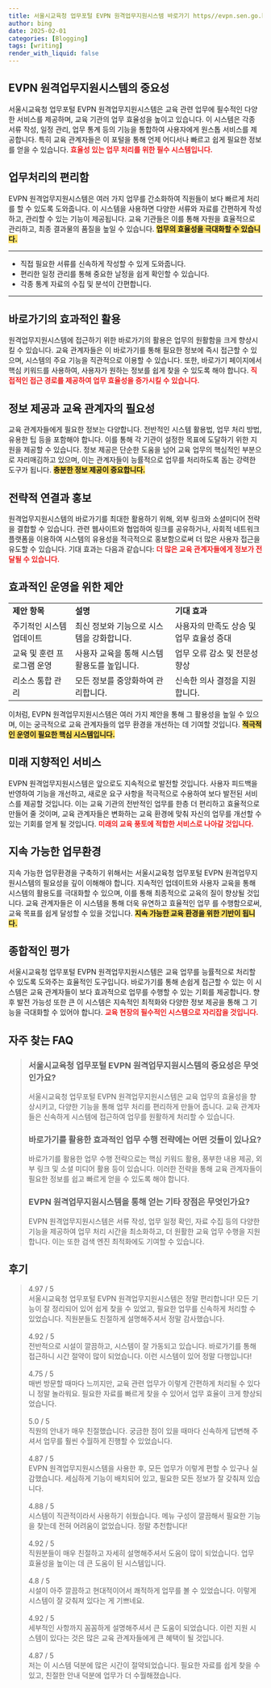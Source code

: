 ```yaml
---
title: 서울시교육청 업무포털 EVPN 원격업무지원시스템 바로가기 https//evpn.sen.go.kr 편리한 접근
author: bing
date: 2025-02-01
categories: [Blogging]
tags: [writing]
render_with_liquid: false
---
```



<h2 id='EVPN_원격업무지원시스템의_중요성'>EVPN 원격업무지원시스템의 중요성</h2>

<p>서울시교육청 업무포털 EVPN 원격업무지원시스템은 교육 관련 업무에 필수적인 다양한 서비스를 제공하며, 교육 기관의 업무 효율성을 높이고 있습니다. 이 시스템은 각종 서류 작성, 일정 관리, 업무 통계 등의 기능을 통합하여 사용자에게 원스톱 서비스를 제공합니다. 특히 교육 관계자들은 이 포털을 통해 언제 어디서나 빠르고 쉽게 필요한 정보를 얻을 수 있습니다. <b><span style="color: #ee2323;">효율성 있는 업무 처리를 위한 필수 시스템입니다.</span></b></p>

<h2 id='업무처리의_편리함'>업무처리의 편리함</h2>

<p>EVPN 원격업무지원시스템은 여러 가지 업무를 간소화하여 직원들이 보다 빠르게 처리를 할 수 있도록 도와줍니다. 이 시스템을 사용하면 다양한 서류와 자료를 간편하게 작성하고, 관리할 수 있는 기능이 제공됩니다. 교육 기관들은 이를 통해 자원을 효율적으로 관리하고, 최종 결과물의 품질을 높일 수 있습니다. <b><span style="background-color: #ffe066;">업무의 효율성을 극대화할 수 있습니다.</span></b></p>

<hr />

<ul>
    <li>직접 필요한 서류를 신속하게 작성할 수 있게 도와줍니다.</li>
    <li>편리한 일정 관리를 통해 중요한 날정을 쉽게 확인할 수 있습니다.</li>
    <li>각종 통계 자료의 수집 및 분석이 간편합니다.</li>
</ul>

<hr />

<h2 id='바로가기의_효과적인_활용'>바로가기의 효과적인 활용</h2>

<p>원격업무지원시스템에 접근하기 위한 바로가기의 활용은 업무의 원활함을 크게 향상시킬 수 있습니다. 교육 관계자들은 이 바로가기를 통해 필요한 정보에 즉시 접근할 수 있으며, 시스템의 주요 기능을 직관적으로 이용할 수 있습니다. 또한, 바로가기 페이지에서 핵심 키워드를 사용하여, 사용자가 원하는 정보를 쉽게 찾을 수 있도록 해야 합니다. <b><span style="color: #ee2323;">직접적인 접근 경로를 제공하여 업무 효율성을 증가시킬 수 있습니다.</span></b></p>

<h2 id='정보제공과_교육관계자의_필요성'>정보 제공과 교육 관계자의 필요성</h2>

<p>교육 관계자들에게 필요한 정보는 다양합니다. 전반적인 시스템 활용법, 업무 처리 방법, 유용한 팁 등을 포함해야 합니다. 이를 통해 각 기관이 설정한 목표에 도달하기 위한 지원을 제공할 수 있습니다. 정보 제공은 단순한 도움을 넘어 교육 업무의 핵심적인 부분으로 자리매김하고 있으며, 이는 관계자들이 능률적으로 업무를 처리하도록 돕는 강력한 도구가 됩니다. <b><span style="background-color: #ffe066;">충분한 정보 제공이 중요합니다.</span></b></p>

<h2 id='전략적_연결과_홍보'>전략적 연결과 홍보</h2>

<p>원격업무지원시스템의 바로가기를 최대한 활용하기 위해, 외부 링크와 소셜미디어 전략을 결합할 수 있습니다. 관련 웹사이트와 협업하여 링크를 공유하거나, 사회적 네트워크 플랫폼을 이용하여 시스템의 유용성을 적극적으로 홍보함으로써 더 많은 사용자 접근을 유도할 수 있습니다. 기대 효과는 다음과 같습니다: <b><span style="color: #ee2323;">더 많은 교육 관계자들에게 정보가 전달될 수 있습니다.</span></b></p>

<h2 id='효과적인_운영을_위한_제안'>효과적인 운영을 위한 제안</h2>

<table>
    <tr>
        <td><b>제안 항목</b></td>
        <td><b>설명</b></td>
        <td><b>기대 효과</b></td>
    </tr>
    <tr>
        <td>주기적인 시스템 업데이트</td>
        <td>최신 정보와 기능으로 시스템을 강화합니다.</td>
        <td>사용자의 만족도 상승 및 업무 효율성 증대</td>
    </tr>
    <tr>
        <td>교육 및 훈련 프로그램 운영</td>
        <td>사용자 교육을 통해 시스템 활용도를 높입니다.</td>
        <td>업무 오류 감소 및 전문성 향상</td>
    </tr>
    <tr>
        <td>리소스 통합 관리</td>
        <td>모든 정보를 중앙화하여 관리합니다.</td>
        <td>신속한 의사 결정을 지원합니다.</td>
    </tr>
</table>

<p>이처럼, EVPN 원격업무지원시스템은 여러 가지 제안을 통해 그 활용성을 높일 수 있으며, 이는 궁극적으로 교육 관계자들의 업무 환경을 개선하는 데 기여할 것입니다. <b><span style="background-color: #ffe066;">적극적인 운영이 필요한 핵심 시스템입니다.</span></b></p>

<h2 id='미래_지향적인_서비스'>미래 지향적인 서비스</h2>

<p>EVPN 원격업무지원시스템은 앞으로도 지속적으로 발전할 것입니다. 사용자 피드백을 반영하여 기능을 개선하고, 새로운 요구 사항을 적극적으로 수용하여 보다 발전된 서비스를 제공할 것입니다. 이는 교육 기관의 전반적인 업무를 한층 더 편리하고 효율적으로 만들어 줄 것이며, 교육 관계자들은 변화하는 교육 환경에 맞춰 자신의 업무를 개선할 수 있는 기회를 얻게 될 것입니다. <b><span style="color: #ee2323;">미래의 교육 풍토에 적합한 서비스로 나아갈 것입니다.</span></b></p>

<h2 id='지속가능한_업무환경'>지속 가능한 업무환경</h2>

<p>지속 가능한 업무환경을 구축하기 위해서는 서울시교육청 업무포털 EVPN 원격업무지원시스템의 필요성을 깊이 이해해야 합니다. 지속적인 업데이트와 사용자 교육을 통해 시스템의 활용도를 극대화할 수 있으며, 이를 통해 최종적으로 교육의 질이 향상될 것입니다. 교육 관계자들은 이 시스템을 통해 더욱 유연하고 효율적인 업무 를 수행함으로써, 교육 목표를 쉽게 달성할 수 있을 것입니다. <b><span style="background-color: #ffe066;">지속 가능한 교육 환경을 위한 기반이 됩니다.</span></b></p>

<h2 id='종합적인_평가'>종합적인 평가</h2>

<p>서울시교육청 업무포털 EVPN 원격업무지원시스템은 교육 업무를 능률적으로 처리할 수 있도록 도와주는 효율적인 도구입니다. 바로가기를 통해 손쉽게 접근할 수 있는 이 시스템은 교육 관계자들이 보다 효과적으로 업무를 수행할 수 있는 기회를 제공합니다. 향후 발전 가능성 또한 큰 이 시스템은 지속적인 최적화와 다양한 정보 제공을 통해 그 기능을 극대화할 수 있어야 합니다. <b><span style="color: #ee2323;">교육 현장의 필수적인 시스템으로 자리잡을 것입니다.</span></b></p>


<h2 id='자주_찾는_FAQ'>자주 찾는 FAQ</h2>
<div itemscope="" itemtype="https://schema.org/FAQPage"> 
<blockquote> 
<div itemscope="" itemprop="mainEntity" itemtype="https://schema.org/Question"> 
<h3 itemprop="name">서울시교육청 업무포털 EVPN 원격업무지원시스템의 중요성은 무엇인가요?</h3> 
<div itemscope="" itemprop="acceptedAnswer" itemtype="https://schema.org/Answer"> 
<span itemprop="text"> 
<p>서울시교육청 업무포털 EVPN 원격업무지원시스템은 교육 업무의 효율성을 향상시키고, 다양한 기능을 통해 업무 처리를 편리하게 만들어 줍니다. 교육 관계자들은 신속하게 시스템에 접근하여 업무를 원활하게 처리할 수 있습니다.</p> 
</span> 
</div> 
</div> 

<div itemscope="" itemprop="mainEntity" itemtype="https://schema.org/Question"> 
<h3 itemprop="name">바로가기를 활용한 효과적인 업무 수행 전략에는 어떤 것들이 있나요?</h3> 
<div itemscope="" itemprop="acceptedAnswer" itemtype="https://schema.org/Answer"> 
<span itemprop="text"> 
<p>바로가기를 활용한 업무 수행 전략으로는 핵심 키워드 활용, 풍부한 내용 제공, 외부 링크 및 소셜 미디어 활용 등이 있습니다. 이러한 전략을 통해 교육 관계자들이 필요한 정보를 쉽고 빠르게 얻을 수 있도록 해야 합니다.</p> 
</span> 
</div> 
</div> 

<div itemscope="" itemprop="mainEntity" itemtype="https://schema.org/Question"> 
<h3 itemprop="name">EVPN 원격업무지원시스템을 통해 얻는 기타 장점은 무엇인가요?</h3> 
<div itemscope="" itemprop="acceptedAnswer" itemtype="https://schema.org/Answer"> 
<span itemprop="text"> 
<p>EVPN 원격업무지원시스템은 서류 작성, 업무 일정 확인, 자료 수집 등의 다양한 기능을 제공하여 업무 처리 시간을 최소화하고, 더 원활한 교육 업무 수행을 지원합니다. 이는 또한 검색 엔진 최적화에도 기여할 수 있습니다.</p> 
</span> 
</div> 
</div> 
</blockquote> 
</div>
<h2 id='후기'>후기</h2>
<div itemscope itemtype="https://schema.org/Product">
  <blockquote>
  <div itemprop="review" itemscope itemtype="https://schema.org/Review">
      <div itemprop="reviewRating" itemscope itemtype="https://schema.org/Rating"> <span itemprop="ratingValue">4.97</span> / <span itemprop="bestRating">5</span> </div>
      <span itemprop="reviewBody">서울시교육청 업무포털 EVPN 원격업무지원시스템은 정말 편리합니다! 모든 기능이 잘 정리되어 있어 쉽게 찾을 수 있었고, 필요한 업무를 신속하게 처리할 수 있었습니다. 직원분들도 친절하게 설명해주셔서 정말 감사했습니다.</span>
  </div>
  <br>
  <div itemprop="review" itemscope itemtype="https://schema.org/Review">
      <div itemprop="reviewRating" itemscope itemtype="https://schema.org/Rating"> <span itemprop="ratingValue">4.92</span> / <span itemprop="bestRating">5</span> </div>
      <span itemprop="reviewBody">전반적으로 시설이 깔끔하고, 시스템이 잘 가동되고 있습니다. 바로가기를 통해 접근하니 시간 절약이 많이 되었습니다. 이런 시스템이 있어 정말 다행입니다!</span>
  </div>
  <br>
  <div itemprop="review" itemscope itemtype="https://schema.org/Review">
      <div itemprop="reviewRating" itemscope itemtype="https://schema.org/Rating"> <span itemprop="ratingValue">4.75</span> / <span itemprop="bestRating">5</span> </div>
      <span itemprop="reviewBody">매번 방문할 때마다 느끼지만, 교육 관련 업무가 이렇게 간편하게 처리될 수 있다니 정말 놀라워요. 필요한 자료를 빠르게 찾을 수 있어서 업무 효율이 크게 향상되었습니다.</span>
  </div>
  <br>
  <div itemprop="review" itemscope itemtype="https://schema.org/Review">
      <div itemprop="reviewRating" itemscope itemtype="https://schema.org/Rating"> <span itemprop="ratingValue">5.0</span> / <span itemprop="bestRating">5</span> </div>
      <span itemprop="reviewBody">직원의 안내가 매우 친절했습니다. 궁금한 점이 있을 때마다 신속하게 답변해 주셔서 업무를 훨씬 수월하게 진행할 수 있었습니다.</span>
  </div>
  <br>
  <div itemprop="review" itemscope itemtype="https://schema.org/Review">
      <div itemprop="reviewRating" itemscope itemtype="https://schema.org/Rating"> <span itemprop="ratingValue">4.87</span> / <span itemprop="bestRating">5</span> </div>
      <span itemprop="reviewBody">EVPN 원격업무지원시스템을 사용한 후, 모든 업무가 이렇게 편할 수 있구나 실감했습니다. 세심하게 기능이 배치되어 있고, 필요한 모든 정보가 잘 갖춰져 있습니다.</span>
  </div>
  <br>
  <div itemprop="review" itemscope itemtype="https://schema.org/Review">
      <div itemprop="reviewRating" itemscope itemtype="https://schema.org/Rating"> <span itemprop="ratingValue">4.88</span> / <span itemprop="bestRating">5</span> </div>
      <span itemprop="reviewBody">시스템이 직관적이라서 사용하기 쉬웠습니다. 메뉴 구성이 깔끔해서 필요한 기능을 찾는데 전혀 어려움이 없었습니다. 정말 추천합니다!</span>
  </div>
  <br>
  <div itemprop="review" itemscope itemtype="https://schema.org/Review">
      <div itemprop="reviewRating" itemscope itemtype="https://schema.org/Rating"> <span itemprop="ratingValue">4.92</span> / <span itemprop="bestRating">5</span> </div>
      <span itemprop="reviewBody">직원분들이 매우 친절하고 자세히 설명해주셔서 도움이 많이 되었습니다. 업무 효율성을 높이는 데 큰 도움이 된 시스템입니다.</span>
  </div>
  <br>
  <div itemprop="review" itemscope itemtype="https://schema.org/Review">
      <div itemprop="reviewRating" itemscope itemtype="https://schema.org/Rating"> <span itemprop="ratingValue">4.8</span> / <span itemprop="bestRating">5</span> </div>
      <span itemprop="reviewBody">시설이 아주 깔끔하고 현대적이어서 쾌적하게 업무를 볼 수 있었습니다. 이렇게 시스템이 잘 갖춰져 있다는 게 기쁘네요.</span>
  </div>
  <br>
  <div itemprop="review" itemscope itemtype="https://schema.org/Review">
      <div itemprop="reviewRating" itemscope itemtype="https://schema.org/Rating"> <span itemprop="ratingValue">4.92</span> / <span itemprop="bestRating">5</span> </div>
      <span itemprop="reviewBody">세부적인 사항까지 꼼꼼하게 설명해주셔서 큰 도움이 되었습니다. 이런 지원 시스템이 있다는 것은 많은 교육 관계자들에게 큰 혜택이 될 것입니다.</span>
  </div>
  <br>
  <div itemprop="review" itemscope itemtype="https://schema.org/Review">
      <div itemprop="reviewRating" itemscope itemtype="https://schema.org/Rating"> <span itemprop="ratingValue">4.87</span> / <span itemprop="bestRating">5</span> </div>
      <span itemprop="reviewBody">저는 이 시스템 덕분에 많은 시간이 절약되었습니다. 필요한 자료를 쉽게 찾을 수 있고, 친절한 안내 덕분에 업무가 더 수월해졌습니다.</span>
  </div>
  </blockquote>
</div>
